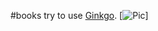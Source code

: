 #books
try to use [Ginkgo](https://github.com/onsi/ginkgo).
[![Pic](http://pic18.nipic.com/20111209/8572021_214931094000_2.jpg)]

